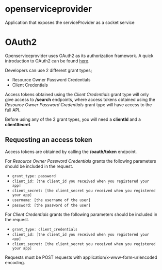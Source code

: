 # openserviceprovider
Application that exposes the serviceProvider as a socket service


# OAuth2
Openserviceprovider uses OAuth2 as its authorization framework. A quick introduction to OAuth2 can be found [here](https://www.digitalocean.com/community/tutorials/an-introduction-to-oauth-2).
 
Developers can use 2 different grant types; 

* Resource Owner Password Credentials
* Client Credentials

Access tokens obtained using the *Client Credentials* grant type will only give access to **/search** endpoints, where access tokens obtained using the *Resource Owner Password Credentials* grant type will have access to the full API.

Before using any of the 2 grant types, you will need a **clientId** and a **clientSecret**. 

## Requesting an access token

Access tokens are obtained by calling the **/oauth/token** endpoint.

For *Resource Owner Password Credentials* grants the following parameters should be included in the request.

* `grant_type: password`
* `client_id: [the client_id you received when you registered your app]`
* `client_secret: [the client_secret you received when you registered your app]`
* `username: [the username of the user]`
* `password: [the password of the user]`

For *Client Credentials* grants the following parameters should be included in the request.

* `grant_type: client_credentials`
* `client_id: [the client_id you received when you registered your app]`
* `client_secret: [the client_secret you received when you registered your app]`

Requests must be POST requests with application/x-www-form-urlencoded encoding.


